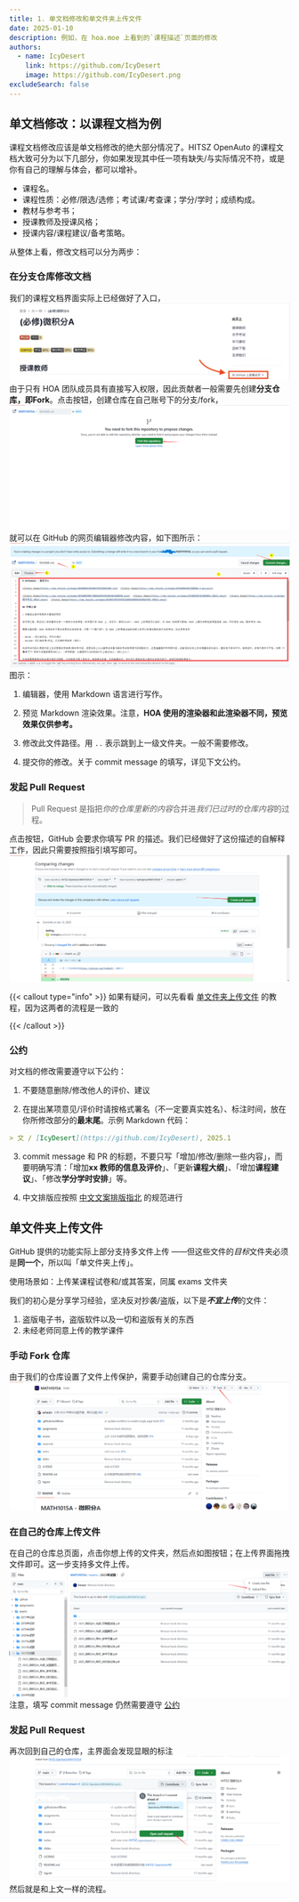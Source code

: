 ```yaml
---
title: 1. 单文档修改和单文件夹上传文件
date: 2025-01-10
description: 例如，在 hoa.moe 上看到的`课程描述`页面的修改
authors:
  - name: IcyDesert
    link: https://github.com/IcyDesert
    image: https://github.com/IcyDesert.png
excludeSearch: false
---
```


## 单文档修改：以课程文档为例

课程文档修改应该是单文档修改的绝大部分情况了。HITSZ OpenAuto 的课程文档大致可分为以下几部分，你如果发现其中任一项有缺失/与实际情况不符，或是你有自己的理解与体会，都可以增补。

- 课程名。
- 课程性质：必修/限选/选修；考试课/考查课；学分/学时；成绩构成。
- 教材与参考书；
- 授课教师及授课风格；
- 授课内容/课程建议/备考策略。

从整体上看，修改文档可以分为两步：

### 在分支仓库修改文档

我们的课程文档界面实际上已经做好了入口，
![](./img/link-to-repo.png)
由于只有 HOA 团队成员具有直接写入权限，因此贡献者一般需要先创建**分支仓库，即Fork**。点击按钮，创建仓库在自己账号下的分支/fork，
![](./img/fork-repo.png)
就可以在 GitHub 的网页编辑器修改内容，如下图所示：
![](./img/commit-doc.png)
图示：
1. 编辑器，使用 Markdown 语言进行写作。

2. 预览 Markdown 渲染效果。注意，**HOA 使用的渲染器和此渲染器不同，预览效果仅供参考。**

3. 修改此文件路径。用 `..` 表示跳到上一级文件夹。一般不需要修改。

4. 提交你的修改。关于 commit message 的填写，详见下文公约。

### 发起 Pull Request

> Pull Request 是指把*你的仓库里新的内容*合并进*我们已过时的仓库内容*的过程。

点击按钮，GitHub 会要求你填写 PR 的描述。我们已经做好了这份描述的自解释工作，因此只需要按照指引填写即可。
![](./img/pull-request.png)

{{< callout type="info" >}}
如果有疑问，可以先看看 [单文件夹上传文件](#单文件夹上传文件) 的教程，因为这两者的流程是一致的

{{< /callout >}}

### 公约

对文档的修改需要遵守以下公约：

1. 不要随意删除/修改他人的评价、建议

2. 在提出某项意见/评价时请按格式署名（不一定要真实姓名）、标注时间，放在你所修改部分的**最末尾**。示例 Markdown 代码：
```markdown
> 文 / [IcyDesert](https://github.com/IcyDesert), 2025.1
```
3. commit message 和 PR 的标题，不要只写「增加/修改/删除一些内容」，而要明确写清：「增加**xx 教师的信息及评价**」、「更新**课程大纲**」、「增加**课程建议**」、「修改**学分学时安排**」等。

4. 中文排版应按照 [中文文案排版指北](https://github.com/sparanoid/chinese-copywriting-guidelines/blob/master/README.zh-Hans.md) 的规范进行

## 单文件夹上传文件

GitHub 提供的功能实际上部分支持多文件上传 ——但这些文件的*目标*文件夹必须是**同一个**，所以叫「单文件夹上传」。

使用场景如：上传某课程试卷和/或其答案，同属 exams 文件夹

我们的初心是分享学习经验，坚决反对抄袭/盗版，以下是***不宜上传***的文件：

1. 盗版电子书，盗版软件以及一切和盗版有关的东西
2. 未经老师同意上传的教学课件

### 手动 Fork 仓库

由于我们的仓库设置了文件上传保护，需要手动创建自己的仓库分支。
![](./img/fork-repo-actively.png)

### 在自己的仓库上传文件

在自己的仓库总页面，点击你想上传的文件夹，然后点如图按钮；在上传界面拖拽文件即可。这一步支持多文件上传。
![](./img/files-upload-button.png)
注意，填写 commit message 仍然需要遵守 [公约](#公约)

### 发起 Pull Request

再次回到自己的仓库，主界面会发现显眼的标注
![](./img/open-pull-request.png)
然后就是和上文一样的流程。
